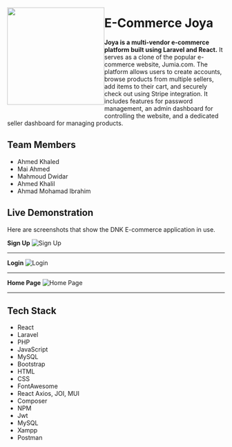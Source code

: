<img src="https://github.com/mahmouddwidar/BluEye-Music-Player/assets/31744978/4a75eb13-c0fa-4e05-993e-cd8be3b4ce15" align="left" height="225px" hspace="0px" vspace="20px">

# E-Commerce Joya

**Joya is a multi-vendor e-commerce platform built using Laravel and React.** It serves as a clone of the popular e-commerce website, Jumia.com. The platform allows users to create accounts, browse products from multiple sellers, add items to their cart, and securely check out using Stripe integration. It includes features for password management, an admin dashboard for controlling the website, and a dedicated seller dashboard for managing products.

## Team Members
* Ahmed Khaled
* Mai Ahmed
* Mahmoud Dwidar
* Ahmed Khalil
* Ahmad Mohamad Ibrahim

## Live Demonstration
Here are screenshots that show the DNK E-commerce application in use.

**Sign Up**
![Sign Up](https://github.com/mahmouddwidar/mahmouddwidar/assets/31744978/b8f84ad5-8891-4929-8c51-84d443cda14c "Sign Up")

---

**Login**
![Login](https://github.com/mahmouddwidar/mahmouddwidar/assets/31744978/3ec4fdbc-4202-44f6-a041-3f9cfc64b8fd "Login")

---

**Home Page**
![Home Page](https://github.com/mahmouddwidar/mahmouddwidar/assets/31744978/09670f4f-ad48-4f21-9916-fe3b81b7f5e7 "Home Page")

---

## Tech Stack
* React
* Laravel
* PHP
* JavaScript
* MySQL
* Bootstrap
* HTML
* CSS
* FontAwesome
* React Axios, JOI, MUI
* Composer
* NPM
* Jwt
* MySQL
* Xampp
* Postman

